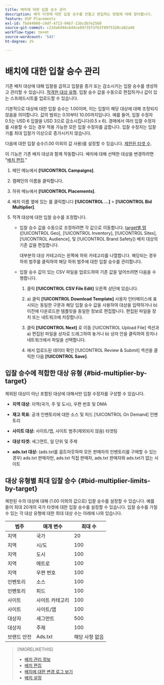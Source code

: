 ```yaml
---
title: 배치에 대한 입찰 승수 관리
description: 배치 타겟에 대한 입찰 승수를 만들고 편집하는 방법에 대해 알아봅니다.
feature: DSP Placements
exl-id: fbd44960-c9df-4713-94b7-13bcdb7e2568
source-git-commit: c23da6494c6d4ce89735f3f63f89f5320ca02a40
workflow-type: tm+mt
source-wordcount: '543'
ht-degree: 2%

---
```


# 배치에 대한 입찰 승수 관리

기존 배치 대상에 대해 입찰을 곱하고 입찰을 증가 또는 감소시키는 입찰 승수를 생성하고 관리할 수 있습니다. [적격한 대상 유형](#bid-multiplier-by-target). 입찰 승수 값을 수동으로 편집하거나 값이 있는 스프레드시트를 업로드할 수 있습니다.

기본적으로 대상에 대한 입찰 승수는 1.00이며, 이는 입찰이 해당 대상에 대해 조정되지 않음을 의미합니다. 값의 범위는 0.10부터 10.00까지입니다. 예를 들어, 입찰 수정자 0.5는 USD 6 입찰을 USD 3으로 감소시킵니다(0.5 x 6). 경매에서 여러 입찰 수정자를 사용할 수 있는 경우 적용 가능한 모든 입찰 수정자를 곱합니다. 입찰 수정자는 입찰가를 최대 입찰가 이상으로 증가시키지 않습니다.

다음에 대한 입찰 승수(1.00 이외의 값 사용)를 설정할 수 있습니다. [제한된 타겟 수](#bid-multiplier-limits-by-target).

이 기능은 기존 배치 대상과 함께 작동합니다. 배치에 대해 선택한 대상을 변경하려면 &quot;[배치 편집](/help/dsp/campaign-management/placements/placement-edit.md).&quot;

1. 메인 메뉴에서 **[!UICONTROL Campaigns]**.

1. 캠페인의 이름을 클릭합니다.

1. 하위 메뉴에서 **[!UICONTROL Placements]**.

1. 배치 이름 옆에 있는 를 클릭합니다  **[!UICONTROL ...]** > **[!UICONTROL Bid Multiplier]**.

1. 적격 대상에 대한 입찰 승수를 조정합니다.

   * 입찰 승수 값을 수동으로 조정하려면 각 값으로 이동합니다. [target별 탭](#bid-multiplier-by-target) ([!UICONTROL Geo], [!UICONTROL Inventory], [!UICONTROL Sites], [!UICONTROL Audience], 및 [!UICONTROL Brand Safety]) 배치 대상의 기존 값을 편집합니다.

     대부분의 대상 카테고리는 왼쪽에 하위 카테고리를 나열합니다. 해당되는 경우 하위 범주를 클릭하여 해당 하위 범주에 대한 입찰 승수를 관리합니다.

   * 입찰 승수 값이 있는 CSV 파일을 업로드하여 기존 값을 덮어쓰려면 다음을 수행합니다.

      1. 클릭 **[!UICONTROL CSV File Edit]** 오른쪽 상단에 있습니다.

      1. a) 클릭 **[!UICONTROL Download Template]** 사용자 인터페이스에 표시되는 동일한 구문과 해당 입찰 승수 값을 사용하여 대상을 입력하거나 b) 이전에 다운로드한 템플릿을 동일한 정보로 편집합니다. 편집된 파일을 장치 또는 네트워크에 저장합니다.

      1. 클릭 **[!UICONTROL Next]** 로 이동 [!UICONTROL Upload File] 섹션과 a) 편집된 파일을 상자로 드래그하여 놓거나 b) 상자 안을 클릭하여 장치나 네트워크에서 파일을 선택합니다.

      1. 에서 업로드된 데이터 확인 [!UICONTROL Review & Submit] 섹션을 클릭한 다음 **[!UICONTROL Save]**.

## 입찰 승수에 적합한 대상 유형 {#bid-multiplier-by-target}

제외된 대상이 아닌 포함된 대상에 대해서만 입찰 수정자를 구성할 수 있습니다.

* **지역 대상**: 지역(국가, 주 및 도시), 우편 번호 및 DMA

* **재고 목표**: 공개 인벤토리에 대한 소스 및 피드 [!UICONTROL On Demand] 인벤토리

* **사이트 대상:** 사이트/앱, 사이트 범주(제외되지 않음) 타겟팅

* **대상 타겟:** 세그먼트, 일 단위 및 주제

* **ads.txt 대상:** (ads.txt를 옵트아웃하여 모든 판매자의 인벤토리를 구매할 수 있는 경우) ads.txt 판매자만, ads.txt 직접 판매자, ads.txt 판매자와 ads.txt가 없는 사이트 <!-- bid multipliers for the different subsets of inventory; not available when the placement targets only one subset -->

## 대상 유형별 최대 입찰 승수 {#bid-multiplier-limits-by-target}

제한된 수의 대상에 대해 (1.00 이외의 값으로) 입찰 승수를 설정할 수 있습니다. 예를 들어 최대 20개의 국가 타겟에 대한 입찰 승수를 설정할 수 있습니다. 입찰 승수를 가질 수 있는 각 대상 유형에 대한 최대 대상 수는 아래에 나와 있습니다.

| 범주 | 매개 변수 | 최대 수 |
| -------- | --------- | ----- |
| 지역 | 국가 | 20 |
| 지역 | 시/도 | 100 |
| 지역 | 도시 | 100 |
| 지역 | 메트로 | 100 |
| 지역 | 우편 번호 | 100 |
| 인벤토리 | 소스 | 100 |
| 인벤토리 | 피드 | 100 |
| 사이트 | 사이트 카테고리 | 100 |
| 사이트 | 사이트/앱 | 100 |
| 대상자 | 세그먼트 | 500 |
| 대상자 | 주제 | 100 |
| 브랜드 안전 | Ads.txt | 해당 사항 없음 |

>[!MORELIKETHIS]
>
>* [배치 관리 정보](placement-about.md)
>* [배치 편집](placement-edit.md)
>* [배치에 대한 변경 로그 보기](placement-change-log.md)
>* [배치 설정](placement-settings.md)
